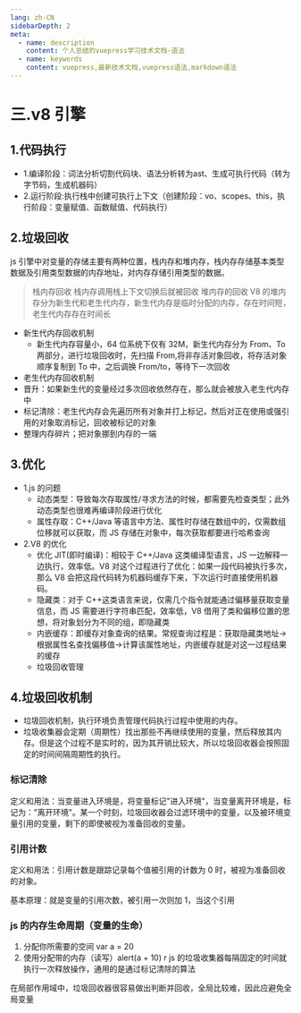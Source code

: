 ```yaml
---
lang: zh-CN
sidebarDepth: 2
meta:
  - name: description
    content: 个人总结的vuepress学习技术文档-语法
  - name: keywords
    content: vuepress,最新技术文档,vuepress语法,markdown语法
---
```


# 三.v8 引擎

## 1.代码执行

- 1.编译阶段：词法分析切割代码块、语法分析转为ast、生成可执行代码（转为字节码，生成机器码）
- 2.运行阶段:执行栈中创建可执行上下文（创建阶段：vo、scopes、this，执行阶段：变量赋值、函数赋值、代码执行）

## 2.垃圾回收

js 引擎中对变量的存储主要有两种位置，栈内存和堆内存，栈内存存储基本类型数据及引用类型数据的内存地址，对内存存储引用类型的数据。

> 栈内存回收
> 栈内存调用栈上下文切换后就被回收
> 堆内存的回收
> V8 的堆内存分为新生代和老生代内存，新生代内存是临时分配的内存，存在时间短，老生代内存存在时间长

- 新生代内存回收机制
  - 新生代内存容量小，64 位系统下仅有 32M，新生代内存分为 From、To 两部分，进行垃圾回收时，先扫描 From,将非存活对象回收，将存活对象顺序复制到 To 中，之后调换 From/to，等待下一次回收
- 老生代内存回收机制
- 晋升：如果新生代的变量经过多次回收依然存在，那么就会被放入老生代内存中
- 标记清除：老生代内存会先遍历所有对象并打上标记，然后对正在使用或强引用的对象取消标记，回收被标记的对象
- 整理内存碎片；把对象挪到内存的一端

## 3.优化

- 1.js 的问题
  - 动态类型：导致每次存取属性/寻求方法的时候，都需要先检查类型；此外动态类型也很难再编译阶段进行优化
  - 属性存取：C++/Java 等语言中方法、属性时存储在数组中的，仅需数组位移就可以获取，而 JS 存储在对象中，每次获取都要进行哈希查询
- 2.V8 的优化
  - 优化 JIT(即时编译)：相较于 C++/Java 这类编译型语言，JS 一边解释一边执行，效率低。V8 对这个过程进行了优化：如果一段代码被执行多次，那么 V8 会把这段代码转为机器码缓存下来，下次运行时直接使用机器码。
  - 隐藏类：对于 C++这类语言来说，仅需几个指令就能通过偏移量获取变量信息，而 JS 需要进行字符串匹配，效率低，V8 借用了类和偏移位置的思想，将对象划分为不同的组，即隐藏类
  - 内嵌缓存：即缓存对象查询的结果。常规查询过程是：获取隐藏类地址->根据属性名查找偏移值->计算该属性地址，内嵌缓存就是对这一过程结果的缓存
  - 垃圾回收管理

## 4.垃圾回收机制

- 垃圾回收机制，执行环境负责管理代码执行过程中使用的内存。
- 垃圾收集器会定期（周期性）找出那些不再继续使用的变量，然后释放其内存。但是这个过程不是实时的，因为其开销比较大，所以垃圾回收器会按照固定的时间间隔周期性的执行。

### 标记清除

定义和用法：当变量进入环境是，将变量标记"进入环境"，当变量离开环境是，标记为："离开环境"。某一个时刻，垃圾回收器会过滤环境中的变量，以及被环境变量引用的变量，剩下的即使被视为准备回收的变量。

### 引用计数

定义和用法：引用计数是跟踪记录每个值被引用的计数为 0 时，被视为准备回收的对象。

基本原理：就是变量的引用次数，被引用一次则加 1，当这个引用

### js 的内存生命周期（变量的生命）

1. 分配你所需要的空间 var a = 20
2. 使用分配带的内存（读写）alert(a + 10)
    r
    js 的垃圾收集器每隔固定的时间就执行一次释放操作，通用的是通过标记清除的算法

在局部作用域中，垃圾回收器很容易做出判断并回收，全局比较难，因此应避免全局变量
